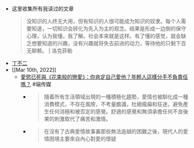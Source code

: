 - 这里收集所有我读过的文章
  > 没知识的人终无大用，但有知识的人很可能成为知识的奴隶。每个人需要知道，一切知识会转化为先入为主的观念。结果是形成一边倒的保守心理，认为我懂，我了解。社会本来就是这样。有了懂的感觉，就会缺乏想要知道的兴趣，没有兴趣就将失去前进的动力，等待他的只剩下百无聊赖。 | 洛克菲勒
- [丁不二](https://twitter.com/zhangyouruo)
- [[Mar 10th, 2022]]
	- [愛慾已死與《花束般的戀愛》：你肯定自己愛他？年輕人這樣分手不負責任嗎？](https://theinitium.com/article/20220310-culture-flowers-movie-and-love/invite_token/vgsTCNDmsY/) #端传媒
		- > 隨着所有生活領域出現的一種積極化趨勢，愛情也被馴化成一種消費模式，不存在風險，不考量膽識，杜絕瘋癲和狂迷，避免產生任何消極和被否定的感覺。舒適的感覺和無須承擔任何不良後果的刺激取代了痛苦和激情。
		- > 在沒有了古典愛情故事裏那些無法逾越的困難之後，現代人的愛情困境主要來自內心對愛的懷疑